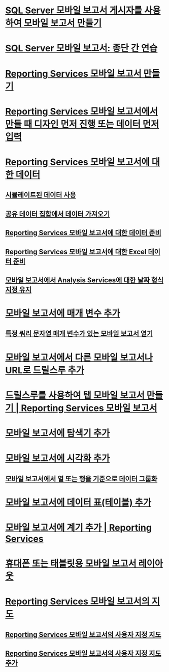 # [SQL Server 모바일 보고서 게시자를 사용하여 모바일 보고서 만들기](create-mobile-reports-with-sql-server-mobile-report-publisher.md)  
# [SQL Server 모바일 보고서: 종단 간 연습](sql-server-mobile-reports-end-to-end-walk-through.md)  
# [Reporting Services 모바일 보고서 만들기](create-a-reporting-services-mobile-report.md)  
# [Reporting Services 모바일 보고서에서 만들 때 디자인 먼저 진행 또는 데이터 먼저 입력](design-first-or-data-first-when-creating-in-reporting-services-mobile-reports.md)  
# [Reporting Services 모바일 보고서에 대한 데이터](data-for-reporting-services-mobile-reports.md)  
## [시뮬레이트된 데이터 사용](work-with-simulated-data-in-reporting-services-mobile-reports.md)  
## [공유 데이터 집합에서 데이터 가져오기](get-data-from-shared-datasets-in-reporting-services-mobile-reports.md)  
## [Reporting Services 모바일 보고서에 대한 데이터 준비](prepare-data-for-reporting-services-mobile-reports.md)  
## [Reporting Services 모바일 보고서에 대한 Excel 데이터 준비](prepare-excel-data-for-reporting-services-mobile-reports.md)  
## [모바일 보고서에서 Analysis Services에 대한 날짜 형식 지정 유지](retain-date-formatting-for-analysis-services-in-mobile-reports.md)  
# [모바일 보고서에 매개 변수 추가](add-parameters-to-a-mobile-report-reporting-services.md)  
## [특정 쿼리 문자열 매개 변수가 있는 모바일 보고서 열기](open-a-mobile-report-with-specific-query-string-parameters-reporting-services.md)  
# [모바일 보고서에서 다른 모바일 보고서나 URL로 드릴스루 추가](add-drillthrough-from-a-mobile-report-to-other-mobile-reports-or-urls.md)  
# [드릴스루를 사용하여 탭 모바일 보고서 만들기 | Reporting Services 모바일 보고서](create-a-tabbed-mobile-report-by-using-drillthrough.md)  
# [모바일 보고서에 탐색기 추가](add-navigators-to-reporting-services-mobile-reports.md)  
# [모바일 보고서에 시각화 추가](add-visualizations-to-reporting-services-mobile-reports.md)  
## [모바일 보고서에서 열 또는 행을 기준으로 데이터 그룹화](group-data-by-columns-or-rows-in-a-mobile-report-reporting-services.md)  
# [모바일 보고서에 데이터 표(테이블) 추가](add-data-grids-to-mobile-reports-reporting-services.md)  
# [모바일 보고서에 계기 추가 | Reporting Services](add-gauges-to-mobile-reports-reporting-services.md)  
# [휴대폰 또는 태블릿용 모바일 보고서 레이아웃](lay-out-a-reporting-services-mobile-report-for-phone-or-tablet.md)  
# [Reporting Services 모바일 보고서의 지도](maps-in-reporting-services-mobile-reports.md)  
## [Reporting Services 모바일 보고서의 사용자 지정 지도](custom-maps-in-reporting-services-mobile-reports.md)  
## [Reporting Services 모바일 보고서의 사용자 지정 지도 추가](add-a-custom-map-to-a-reporting-services-mobile-report.md)  
